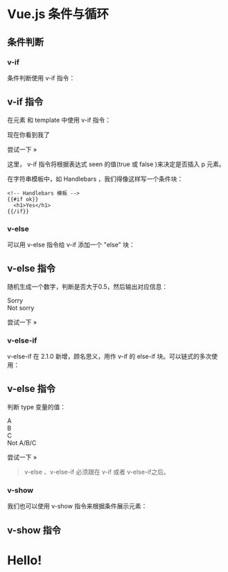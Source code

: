 # Vue.js 条件与循环

## 条件判断

### v-if

条件判断使用 v-if 指令：

## v-if 指令

在元素 和 template 中使用 v-if 指令：

<div id="app">    <p v-if="seen">现在你看到我了</p>    <template v-if="ok">      <h1>菜鸟教程</h1>      <p>学的不仅是技术，更是梦想！</p>      <p>哈哈哈，打字辛苦啊！！！</p>    </template></div>    <script>new Vue({  el: '#app',  data: {    seen: true,    ok: true  }})</script>

尝试一下 »

这里， v-if 指令将根据表达式 seen 的值(true 或 false )来决定是否插入 p 元素。

在字符串模板中，如 Handlebars ，我们得像这样写一个条件块：

```
<!-- Handlebars 模板 -->
{{#if ok}}
  <h1>Yes</h1>
{{/if}}
```

### v-else

可以用 v-else 指令给 v-if 添加一个 "else" 块：

## v-else 指令

随机生成一个数字，判断是否大于0.5，然后输出对应信息：

<div id="app">    <div v-if="Math.random() > 0.5">      Sorry    </div>    <div v-else>      Not sorry    </div></div>    <script>new Vue({  el: '#app'})</script>

尝试一下 »

### v-else-if

v-else-if 在 2.1.0 新增，顾名思义，用作 v-if 的 else-if 块。可以链式的多次使用：

## v-else 指令

判断 type 变量的值：

<div id="app">    <div v-if="type === 'A'">      A    </div>    <div v-else-if="type === 'B'">      B    </div>    <div v-else-if="type === 'C'">      C    </div>    <div v-else>      Not A/B/C    </div></div>    <script>new Vue({  el: '#app',  data: {    type: 'C'  }})</script>

尝试一下 »

> v-else 、v-else-if 必须跟在 v-if 或者 v-else-if之后。

### v-show

我们也可以使用 v-show 指令来根据条件展示元素：

## v-show 指令

<h1 v-show="ok">Hello!</h1>